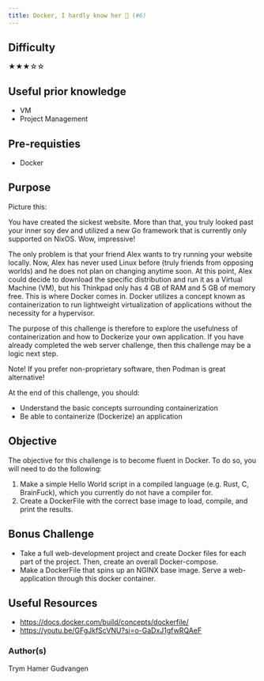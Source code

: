 ```yaml
---
title: Docker, I hardly know her 🐳 (#6)
---
```


## Difficulty
&#9733;&#9733;&#9733;&#9734;&#9734;

## Useful prior knowledge
- VM
- Project Management

## Pre-requisties
- Docker

## Purpose
Picture this: 

You have created the sickest website. More than that, you truly looked past your inner soy dev and utilized a new Go framework that is currently only supported on NixOS. Wow, impressive! 

The only problem is that your friend Alex wants to try running your website locally. Now, Alex has never used Linux before (truly friends from opposing worlds) and he does not plan on changing anytime soon. At this point, Alex could decide to download the specific distribution and run it as a Virtual Machine (VM), but his Thinkpad only has 4 GB of RAM and 5 GB of memory free. This is where Docker comes in. Docker utilizes a concept known as containerization to run lightweight virtualization of applications without the necessity for a hypervisor.

The purpose of this challenge is therefore to explore the usefulness of containerization and how to Dockerize your own application. If you have already completed the web server challenge, then this challenge may be a logic next step.

Note! If you prefer non-proprietary software, then Podman is great alternative!

At the end of this challenge, you should:
- Understand the basic concepts surrounding containerization
- Be able to containerize (Dockerize) an application

## Objective
The objective for this challenge is to become fluent in Docker. To do so, you will need to do the following:
1. Make a simple Hello World script in a compiled language (e.g. Rust, C, BrainFuck), which you currently do not have a compiler for. 
2. Create a DockerFile with the correct base image to load, compile, and print the results.


## Bonus Challenge
- Take a full web-development project and create Docker files for each part of the project. Then, create an overall Docker-compose.
- Make a DockerFile that spins up an NGINX base image. Serve a web-application through this docker container.

## Useful Resources
- https://docs.docker.com/build/concepts/dockerfile/
- https://youtu.be/GFgJkfScVNU?si=o-GaDxJ1gfwRQAeF 

### Author(s)
Trym Hamer Gudvangen